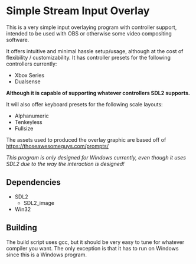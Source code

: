# Simple Stream Input Overlay

This is a very simple input overlaying program with controller support, intended to be used with OBS or
otherwise some video compositing software.

It offers intuitive and minimal hassle setup/usage, although at the cost of flexibility / customizability. It has controller presets
for the following controllers currently:
- Xbox Series
- Dualsense

**Although it is capable of supporting whatever controllers SDL2 supports.**

It will also offer keyboard presets for the following scale layouts:
- Alphanumeric
- Tenkeyless
- Fullsize

The assets used to produced the overlay graphic are based off of https://thoseawesomeguys.com/prompts/

*This program is only designed for Windows currently, even though it uses SDL2 due to the way the interaction is designed!*

## Dependencies
- SDL2
  - SDL2_image
- Win32

## Building
The build script uses gcc, but it should be very easy to tune for whatever compiler you want. The only exception is that it
has to run on Windows since this is a Windows program.
